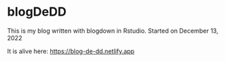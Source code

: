 # blogDeDD

This is my blog written with blogdown in Rstudio.  Started on December 13, 2022

It is alive here:
https://blog-de-dd.netlify.app
